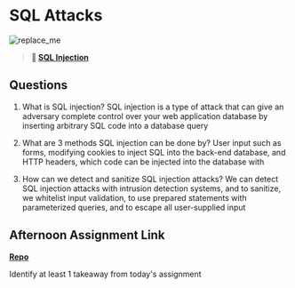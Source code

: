 # SQL Attacks

![replace_me](https://codeworks.blob.core.windows.net/public/assets/img/illustrations/placeholder.svg)

> **📖 [SQL Injection](https://codeworksacademy.com/fs-student-guide/resources/wk11/03-SQL-Injection)**

## Questions

1. What is SQL injection?
SQL injection is a type of attack that can give an adversary complete control over your web application database by inserting arbitrary SQL code into a database query

2. What are 3 methods SQL injection can be done by?
User input such as forms, modifying cookies to inject SQL into the back-end database, and HTTP headers, which code can be injected into the database with
3. How can we detect and sanitize SQL injection attacks?
We can detect SQL injection attacks with intrusion detection systems, and to sanitize, we whitelist input validation, to use prepared statements with parameterized queries, and to escape all user-supplied input

## Afternoon Assignment Link

**[Repo](https://github.com/daniel-le97/allSpice)**

Identify at least 1 takeaway from today's assignment
